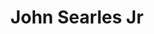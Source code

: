 ---
pid: vp35
title: John Searles Jr
location_transcription: Allen Iverson Statue Art museum
coordinates: "[-75.180040831899, 39.964753820596]"
zipcode: '19144'
gen_neighborhood: Northwest Philadelphia
neighborhood: Germantown
outside_phl: 
age: '13'
age_range: 13-19
instagram: 
image_file_name: vp_35.jpg
proposal_transcription: Philly 76ers
topic: Sports
topic_summary: 0, 0
type: Sculpture Statue
keywords_other: 
credit: John.Searles.JR
image_labels: Allen Iverson
twitter: 
facebook: 
permalink: "/monuments/vp35/"
layout: item-page
---